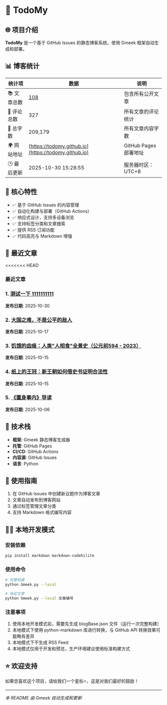 # 📝 TodoMy

## 🌐 项目介绍
**TodoMy** 是一个基于 GitHub Issues 的静态博客系统，使用 Gmeek 框架自动生成和部署。

## 📊 博客统计
| 统计项 | 数据 | 说明 |
|-------|------|------|
| 📚 文章总数 | [108](https://todomy.github.io/tag.html) | 包含所有公开文章 |
| 💬 评论总数 | 327 | 所有文章的评论统计 |
| 📝 总字数 | 209,179 | 所有文章内容字数 |
| 🌍 网站地址 | [https://todomy.github.io](https://todomy.github.io) | GitHub Pages 部署地址 |
| 🕒 最后更新 | 2025-10-30 15:28:55 | 服务器时区：UTC+8 |

## 🚀 核心特性
- ✅ 基于 GitHub Issues 的内容管理
- ✅ 自动化构建与部署（GitHub Actions）
- ✅ 响应式设计，支持多设备浏览
- ✅ 支持标签分类和文章搜索
- ✅ 提供 RSS 订阅功能
- ✅ 代码高亮与 Markdown 增强

## 📑 最近文章

<<<<<<< HEAD
### 最近文章

### 1. [测试一下 1111111111](https://todomy.github.io/post/ce-shi-yi-xia-%201111111111.html)
**发布日期**: 2025-10-30

### 2. [大国之难，不是公平的敌人](https://todomy.github.io/post/da-guo-zhi-nan-%EF%BC%8C-bu-shi-gong-ping-de-di-ren.html)
**发布日期**: 2025-10-17

### 3. [饥饿的齿痕：人类"人相食"全景史（公元前594 - 2023）](https://todomy.github.io/post/ji-e-de-chi-hen-%EF%BC%9A-ren-lei-%E2%80%9C-ren-xiang-shi-%E2%80%9D-quan-jing-shi-%EF%BC%88-gong-yuan-qian-594%20-%202023%EF%BC%89.html)
**发布日期**: 2025-10-15

### 4. [纸上的王冠：新王朝如何借史书证明合法性](https://todomy.github.io/post/zhi-shang-de-wang-guan-%EF%BC%9A-xin-wang-zhao-ru-he-jie-shi-shu-zheng-ming-he-fa-xing.html)
**发布日期**: 2025-10-15

### 5. [《置身事内》导读](https://todomy.github.io/post/%E3%80%8A-zhi-shen-shi-nei-%E3%80%8B-dao-du.html)
**发布日期**: 2025-10-06


## 🔧 技术栈
- **框架**: Gmeek 静态博客生成器
- **托管**: GitHub Pages
- **CI/CD**: GitHub Actions
- **内容源**: GitHub Issues
- **语言**: Python

## 📖 使用指南
1. 在 GitHub Issues 中创建新议题作为博客文章
2. 文章自动发布到博客网站
3. 通过标签管理文章分类
4. 支持 Markdown 格式编写内容

## 👨‍💻 本地开发模式
### 安装依赖
```bash
pip install markdown markdown-codehilite
```

### 使用命令
```bash
# 完整构建
python Gmeek.py --local

# 指定文章
python Gmeek.py --local 文章编号
```

### 注意事项
1. 使用本地开发模式前，需要先生成 blogBase.json 文件（运行一次完整构建）
2. 本地模式下使用 python-markdown 库进行转换，与 GitHub API 转换效果可能略有差异
3. 本地模式下不生成 RSS Feed
4. 本地模式仅用于开发和预览，生产环境建议使用标准构建方式

## ⭐ 欢迎支持
如果您喜欢这个项目，请给我们一个星标⭐，这是对我们最好的鼓励！

---

*本 README 由 Gmeek 自动生成和更新*